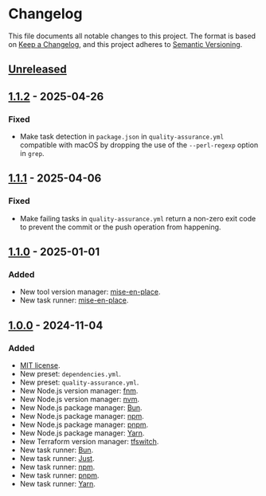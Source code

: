 # Changelog

This file documents all notable changes to this project. The format is based
on [Keep a Changelog](https://keepachangelog.com/en/1.1.0), and this project
adheres to [Semantic Versioning](https://semver.org/spec/v2.0.0.html).

## [Unreleased]

## [1.1.2] - 2025-04-26
### Fixed
- Make task detection in `package.json` in `quality-assurance.yml` compatible
  with macOS by dropping the use of the `--perl-regexp` option in `grep`.

## [1.1.1] - 2025-04-06
### Fixed
- Make failing tasks in `quality-assurance.yml` return a non-zero exit code to
  prevent the commit or the push operation from happening.

## [1.1.0] - 2025-01-01
### Added
- New tool version manager: [mise-en-place](https://mise.jdx.dev).
- New task runner: [mise-en-place](https://mise.jdx.dev).

## [1.0.0] - 2024-11-04
### Added
- [MIT license](https://choosealicense.com/licenses/mit).
- New preset: `dependencies.yml`.
- New preset: `quality-assurance.yml`.
- New Node.js version manager: [fnm](https://github.com/Schniz/fnm).
- New Node.js version manager: [nvm](https://github.com/nvm-sh/nvm).
- New Node.js package manager: [Bun](https://bun.sh).
- New Node.js package
  manager: [npm](https://nodejs.org/en/learn/getting-started/an-introduction-to-the-npm-package-manager).
- New Node.js package manager: [pnpm](https://pnpm.io).
- New Node.js package manager: [Yarn](https://yarnpkg.com).
- New Terraform version manager: [tfswitch](https://tfswitch.warrensbox.com).
- New task runner: [Bun](https://bun.sh).
- New task runner: [Just](https://just.systems).
- New task
  runner: [npm](https://nodejs.org/en/learn/getting-started/an-introduction-to-the-npm-package-manager).
- New task runner: [pnpm](https://pnpm.io).
- New task runner: [Yarn](https://yarnpkg.com).

[unreleased]: https://github.com/rainstormy/presets-lefthook/compare/v1.1.2...HEAD
[1.1.2]: https://github.com/rainstormy/presets-lefthook/compare/v1.1.1...v1.1.2
[1.1.1]: https://github.com/rainstormy/presets-lefthook/compare/v1.1.0...v1.1.1
[1.1.0]: https://github.com/rainstormy/presets-lefthook/compare/v1.0.0...v1.1.0
[1.0.0]: https://github.com/rainstormy/presets-lefthook/releases/tag/v1.0.0
